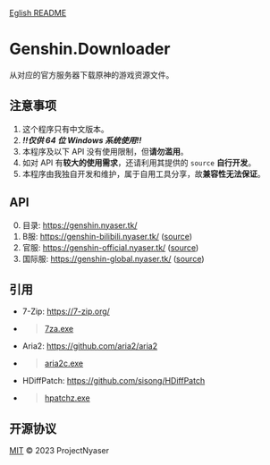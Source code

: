 [Eglish README](README.md)
# Genshin.Downloader
从对应的官方服务器下载原神的游戏资源文件。

## 注意事项
1. 这个程序只有中文版本。
1. ***!!仅供 64 位 Windows 系统使用!!***
4. 本程序及以下 API 没有使用限制，但**请勿滥用**。
5. 如对 API 有**较大的使用需求**，还请利用其提供的 `source` **自行开发**。
1. 本程序由我独自开发和维护，属于自用工具分享，故**兼容性无法保证**。

## API
0. 目录: <https://genshin.nyaser.tk/>
2. B服: <https://genshin-bilibili.nyaser.tk/> ([source](https://genshin-bilibili.nyaser.tk/source))
3. 官服: <https://genshin-official.nyaser.tk/> ([source](https://genshin-official.nyaser.tk/source))
3. 国际服: <https://genshin-global.nyaser.tk/> ([source](https://genshin-global.nyaser.tk/source))

## 引用
- 7-Zip: <https://7-zip.org/>
- > [7za.exe](/7za.exe)
- Aria2: <https://github.com/aria2/aria2>
- > [aria2c.exe](/aria2c.exe)
- HDiffPatch: <https://github.com/sisong/HDiffPatch>
- > [hpatchz.exe](/hpatchz.exe)

## 开源协议
[MIT](LICENSE) © 2023 ProjectNyaser
